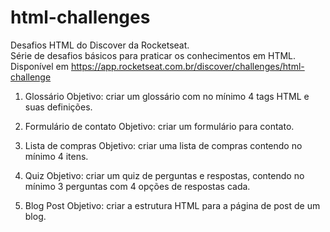 # html-challenges

Desafios HTML do Discover da Rocketseat. <br>
Série de desafios básicos para praticar os conhecimentos em HTML. <br>
Disponível em https://app.rocketseat.com.br/discover/challenges/html-challenge

1. Glossário
Objetivo: criar um glossário com no mínimo 4 tags HTML e suas definições.

2. Formulário de contato
Objetivo: criar um formulário para contato.

3. Lista de compras
Objetivo: criar uma lista de compras contendo no mínimo 4 itens.

4. Quiz
Objetivo: criar um quiz de perguntas e respostas, contendo no mínimo 3 perguntas com 4 opções de respostas cada.

5. Blog Post
Objetivo: criar a estrutura HTML para a página de post de um blog.
